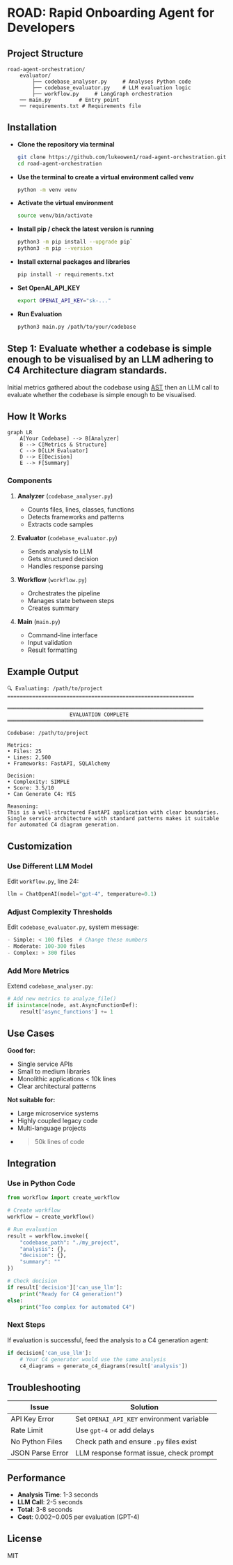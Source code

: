 # ROAD: Rapid Onboarding Agent for Developers

## Project Structure

```
road-agent-orchestration/
    evaluator/
        ├── codebase_analyser.py     # Analyses Python code 
        ├── codebase_evaluator.py    # LLM evaluation logic 
        ├── workflow.py     # LangGraph orchestration 
    ── main.py         # Entry point
    ── requirements.txt # Requirements file
```

## Installation

- **Clone the repository via terminal**
    ```sh
    git clone https://github.com/lukeowen1/road-agent-orchestration.git
    cd road-agent-orchestration
    ```
- **Use the terminal to create a virtual environment called venv**
    ```sh
    python -m venv venv
    ```
- **Activate the virtual environment**
    ```sh
    source venv/bin/activate 
    ``` 
- **Install pip / check the latest version is running**
    ```sh
    python3 -m pip install --upgrade pip`
    python3 -m pip --version
    ```
- **Install external packages and libraries**
    ```sh
    pip install -r requirements.txt
    ```
- **Set OpenAI_API_KEY**
    ```sh
    export OPENAI_API_KEY="sk-..."
    ```
- **Run Evaluation**
     ```sh
     python3 main.py /path/to/your/codebase
     ```

## Step 1: Evaluate whether a codebase is simple enough to be visualised by an LLM adhering to C4 Architecture diagram standards.

Initial metrics gathered about the codebase using [AST](https://docs.python.org/3/library/ast.html) then an LLM call to evaluate whether the codebase is simple enough to be visualised.

## How It Works

```mermaid
graph LR
    A[Your Codebase] --> B[Analyzer]
    B --> C[Metrics & Structure]
    C --> D[LLM Evaluator]
    D --> E[Decision]
    E --> F[Summary]
```

### Components

1. **Analyzer** (`codebase_analyser.py`)
   - Counts files, lines, classes, functions
   - Detects frameworks and patterns
   - Extracts code samples

2. **Evaluator** (`codebase_evaluator.py`)
   - Sends analysis to LLM
   - Gets structured decision
   - Handles response parsing

3. **Workflow** (`workflow.py`)
   - Orchestrates the pipeline
   - Manages state between steps
   - Creates summary

4. **Main** (`main.py`)
   - Command-line interface
   - Input validation
   - Result formatting

## Example Output

```
🔍 Evaluating: /path/to/project
============================================================

═══════════════════════════════════════════════════════════════
                    EVALUATION COMPLETE
═══════════════════════════════════════════════════════════════

Codebase: /path/to/project

Metrics:
• Files: 25
• Lines: 2,500
• Frameworks: FastAPI, SQLAlchemy

Decision:
• Complexity: SIMPLE
• Score: 3.5/10
• Can Generate C4: YES

Reasoning:
This is a well-structured FastAPI application with clear boundaries.
Single service architecture with standard patterns makes it suitable
for automated C4 diagram generation.
```

## Customization

### Use Different LLM Model

Edit `workflow.py`, line 24:
```python
llm = ChatOpenAI(model="gpt-4", temperature=0.1) 
```

### Adjust Complexity Thresholds

Edit `codebase_evaluator.py`, system message:
```python
- Simple: < 100 files  # Change these numbers
- Moderate: 100-300 files
- Complex: > 300 files
```

### Add More Metrics

Extend `codebase_analyser.py`:
```python
# Add new metrics to analyze_file()
if isinstance(node, ast.AsyncFunctionDef):
    result['async_functions'] += 1
```

## Use Cases

**Good for:**
- Single service APIs
- Small to medium libraries
- Monolithic applications < 10k lines
- Clear architectural patterns

**Not suitable for:**
- Large microservice systems
- Highly coupled legacy code
- Multi-language projects
- > 50k lines of code

## Integration

### Use in Python Code

```python
from workflow import create_workflow

# Create workflow
workflow = create_workflow()

# Run evaluation
result = workflow.invoke({
    "codebase_path": "./my_project",
    "analysis": {},
    "decision": {},
    "summary": ""
})

# Check decision
if result['decision']['can_use_llm']:
    print("Ready for C4 generation!")
else:
    print("Too complex for automated C4")
```

### Next Steps

If evaluation is successful, feed the analysis to a C4 generation agent:

```python
if decision['can_use_llm']:
    # Your C4 generator would use the same analysis
    c4_diagrams = generate_c4_diagrams(result['analysis'])
```

## Troubleshooting

| Issue | Solution |
|-------|----------|
| API Key Error | Set `OPENAI_API_KEY` environment variable |
| Rate Limit | Use `gpt-4` or add delays |
| No Python Files | Check path and ensure `.py` files exist |
| JSON Parse Error | LLM response format issue, check prompt |

## Performance

- **Analysis Time**: 1-3 seconds
- **LLM Call**: 2-5 seconds  
- **Total**: 3-8 seconds
- **Cost**: $0.002-$0.005 per evaluation (GPT-4)

## License

MIT
